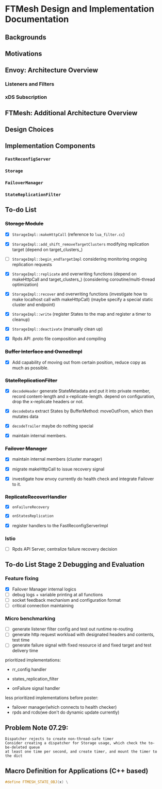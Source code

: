# FTMesh Design and Implementation Documentation

## Backgrounds


## Motivations


## Envoy: Architecture Overview

### Listeners and Filters


### xDS Subscription


### 


## FTMesh: Additional Architecture Overview


## Design Choices


## Implementation Components

### `FastReconfigServer`


### `Storage`


### `FailoverManager`


### `StateReplicationFilter`


## To-do List

### ~~Storage Module~~

- [x] `StorageImpl::makeHttpCall` (reference to `lua_filter.cc`)

- [x] `StorageImpl::add_shift_removeTargetClusters` modifying replication target (depend on target_clusters_)

- [ ] `StorageImpl::begin_endTargetImpl` considering monitoring ongoing replication requests

- [x] `StorageImpl::replicate` and overwriting functions (depend on makeHttpCall and target_clusters_)
(considering coroutine/multi-thread optimization)

- [x] `StorageImpl::recover` and overwriting functions (investigate how to make localhost call with makeHttpCall)
(maybe specify a special static cluster and endpoint)

- [x] `StorageImpl::write` (register States to the map and register a timer to cleanup)

- [x] `StorageImpl::deactivate` (manually clean up)

- [x] Rpds API .proto file composition and compiling

### ~~Buffer Interface and OwnedImpl~~

- [x] Add capability of moving out from certain position, reduce copy as much as possible.

### ~~StateReplicationFilter~~ 

- [x] `decodeHeader` generate StateMetadata and put it into private member, 
record content-length and x-replicate-length. depend on configuration, drop the x-replicate headers or not.


- [x] `decodeData` extract States by BufferMethod: moveOutFrom, which then mutates data

- [x] `decodeTrailer` maybe do nothing special

- [x] maintain internal members.

### ~~Failover Manager~~

- [x] maintain internal members (cluster manager)

- [x] migrate makeHttpCall to issue recovery signal

- [x] investigate how envoy currently do health check and integrate Failover to it.

### ~~ReplicateRecoverHandler~~

- [x] `onFailureRecovery`

- [x] `onStatesReplication`

- [x] register handlers to the FastReconfigServerImpl

### Istio

- [ ] Rpds API Server, centralize failure recovery decision

## To-do List Stage 2 Debugging and Evaluation

### Feature fixing

- [x] Failover Manager internal logics
- [ ] debug logs + variable printing at all functions
- [ ] socket feedback mechanism and configuration format
- [ ] critical connection maintaining

### Micro benchmarking

- [ ] generate listener filter config and test out runtime re-routing
- [ ] generate http request workload with designated headers and contents, test time
- [ ] generate failure signal with fixed resource id and fixed target and test delivery time

prioritized implementations:

- rr_config handler

- states_replication_filter

- onFailure signal handler

less prioritized implementations before poster:

- failover manager(which connects to health checker)
- rpds and rcds(we don't do dynamic update currently)

## Problem Note 07.29:
    Dispatcher rejects to create non-thread-safe timer
    Consider creating a dispatcher for Storage usage, which check the to-be-deleted queue
    at least one time per second, and create timer, and mount the timer to the dict

## Macro Definition for Applications (C++ based)

```c++
#define FTMESH_STATE_OBJ(x) \
  
```